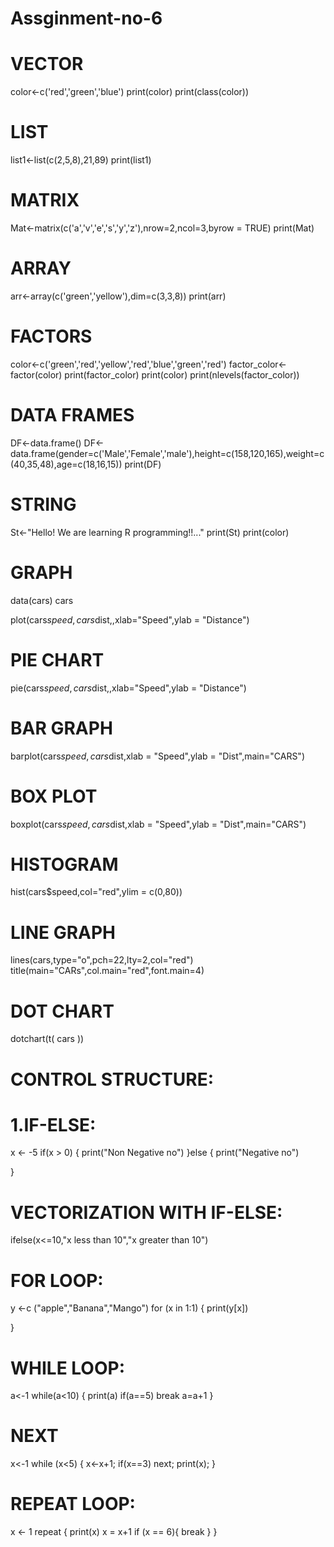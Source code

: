 # Assginment-no-6
# VECTOR
color<-c('red','green','blue')
print(color)
print(class(color))

# LIST
list1<-list(c(2,5,8),21,89)
print(list1)

# MATRIX
Mat<-matrix(c('a','v','e','s','y','z'),nrow=2,ncol=3,byrow = TRUE)
print(Mat)

# ARRAY
arr<-array(c('green','yellow'),dim=c(3,3,8))
print(arr)

# FACTORS
color<-c('green','red','yellow','red','blue','green','red')
factor_color<-factor(color)
print(factor_color)
print(color)
print(nlevels(factor_color))

# DATA FRAMES
DF<-data.frame()
DF<-data.frame(gender=c('Male','Female','male'),height=c(158,120,165),weight=c(40,35,48),age=c(18,16,15))
print(DF)

# STRING
St<-"Hello! We are learning R programming!!..."
print(St)
print(color)

# GRAPH
data(cars)
cars

plot(cars$speed,cars$dist,,xlab="Speed",ylab = "Distance")
# PIE CHART
pie(cars$speed,cars$dist,,xlab="Speed",ylab = "Distance")
# BAR GRAPH
barplot(cars$speed,cars$dist,xlab = "Speed",ylab = "Dist",main="CARS")
# BOX PLOT
boxplot(cars$speed,cars$dist,xlab = "Speed",ylab = "Dist",main="CARS")
# HISTOGRAM
hist(cars$speed,col="red",ylim = c(0,80))
# LINE GRAPH
lines(cars,type="o",pch=22,lty=2,col="red")
title(main="CARs",col.main="red",font.main=4)
# DOT CHART
dotchart(t(
  cars
))

# CONTROL STRUCTURE:
# 1.IF-ELSE:
x <- -5
if(x > 0)
  {
  print("Non Negative no")
}else
  {
  print("Negative no")

  }

# VECTORIZATION WITH IF-ELSE:
ifelse(x<=10,"x less than 10","x greater than 10")

# FOR LOOP:
y <-c ("apple","Banana","Mango")
for (x in 1:1) {
  print(y[x])

}

# WHILE LOOP:

a<-1
while(a<10)
{
  print(a)
  if(a==5)
    break
  a=a+1
}

# NEXT
x<-1
while (x<5) {
  x<-x+1;
  if(x==3)
    next;
  print(x);
}

# REPEAT LOOP:
x <- 1
repeat {
  print(x)
  x = x+1
  if (x == 6){
    break
  }
}
